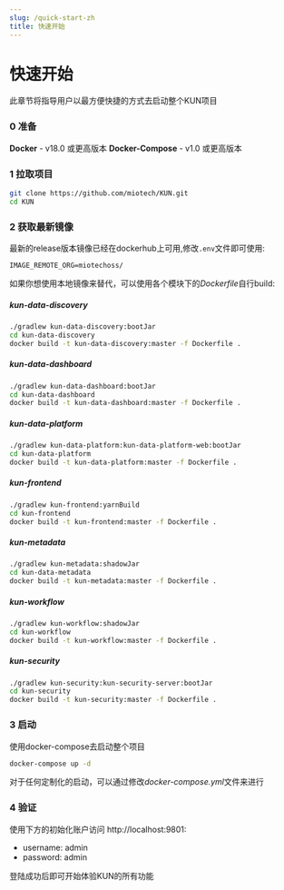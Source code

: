 ```yaml
---
slug: /quick-start-zh
title: 快速开始
---
```


# 快速开始

此章节将指导用户以最方便快捷的方式去启动整个KUN项目 

### 0 准备
**Docker**  -  v18.0 或更高版本
**Docker-Compose** -  v1.0 或更高版本

### 1 拉取项目
``` bash
git clone https://github.com/miotech/KUN.git
cd KUN
```

### 2 获取最新镜像
最新的release版本镜像已经在dockerhub上可用,修改`.env`文件即可使用:
```
IMAGE_REMOTE_ORG=miotechoss/ 
```
如果你想使用本地镜像来替代，可以使用各个模块下的*Dockerfile*自行build:
#####  kun-data-discovery

```bash
./gradlew kun-data-discovery:bootJar
cd kun-data-discovery
docker build -t kun-data-discovery:master -f Dockerfile .
```

#####  kun-data-dashboard
```bash
./gradlew kun-data-dashboard:bootJar
cd kun-data-dashboard
docker build -t kun-data-dashboard:master -f Dockerfile .
```
#####  kun-data-platform
```bash
./gradlew kun-data-platform:kun-data-platform-web:bootJar
cd kun-data-platform
docker build -t kun-data-platform:master -f Dockerfile .
```
#####  kun-frontend
```bash
./gradlew kun-frontend:yarnBuild
cd kun-frontend
docker build -t kun-frontend:master -f Dockerfile .
```
#####  kun-metadata
```bash
./gradlew kun-metadata:shadowJar
cd kun-data-metadata
docker build -t kun-metadata:master -f Dockerfile .
```
#####  kun-workflow
```bash
./gradlew kun-workflow:shadowJar
cd kun-workflow
docker build -t kun-workflow:master -f Dockerfile .
```
#####  kun-security
```bash
./gradlew kun-security:kun-security-server:bootJar
cd kun-security
docker build -t kun-security:master -f Dockerfile .
```

### 3 启动
使用docker-compose去启动整个项目
```bash
docker-compose up -d
```
对于任何定制化的启动，可以通过修改*docker-compose.yml*文件来进行

### 4 验证
使用下方的初始化账户访问 http://localhost:9801:
 - username: admin
 - password: admin
 
登陆成功后即可开始体验KUN的所有功能
